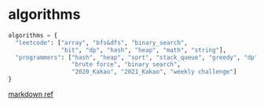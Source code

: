 # algorithms

```python
algorithms = {
  "leetcode": ["array", "bfs&dfs", "binary_search",
               "bit", "dp", "hash", "heap", "math", "string"],
  "programmers": ["hash", "heap", "sort", "stack_queue", "greedy", "dp",
                  "brute force", "binary search",
                  "2020_Kakao", "2021_Kakao", "weekly challenge"]
}
```

[markdown ref](https://gist.github.com/ihoneymon/652be052a0727ad59601)
